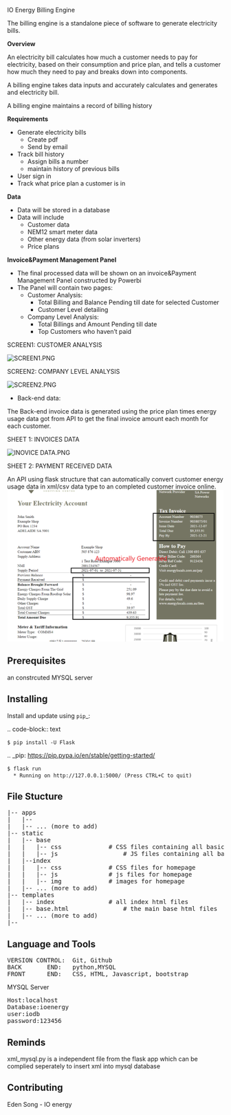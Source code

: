 IO Energy Billing Engine

The billing engine is a standalone piece of software to generate electricity bills.

**Overview**

An electricity bill calculates how much a customer needs to pay for electricity, based on their consumption and price plan, and tells a customer how much they need to pay and breaks down into components.

A billing engine takes data inputs and accurately calculates and generates and electricity bill.

A billing engine maintains a record of billing history

**Requirements**

- Generate electricity bills
    - Create pdf
    - Send by email
- Track bill history
    - Assign bills a number
    - maintain history of previous bills
- User sign in
- Track what price plan a customer is in

**Data**

- Data will be stored in a database
- Data will include
    - Customer data
    - NEM12 smart meter data
    - Other energy data (from solar inverters)
    - Price plans

**Invoice&Payment Management Panel**

- The final processed data will be shown on an invoice&Payment Management Panel constructed by Powerbi
- The Panel will contain two pages:
    - Customer Analysis:
        - Total Billing and Balance Pending till date for selected Customer
        - Customer Level detailing
    - Company Level Analysis:
        - Total Billings and Amount Pending till date
        - Top Customers who haven’t paid

SCREEN1: CUSTOMER ANALYSIS

![SCREEN1.PNG](https://s3-us-west-2.amazonaws.com/secure.notion-static.com/fd7dade0-33aa-4fe1-b199-9dd343d62b02/SCREEN1.png)

SCREEN2: COMPANY LEVEL ANALYSIS

![SCREEN2.PNG](https://s3-us-west-2.amazonaws.com/secure.notion-static.com/5783b705-8819-4475-9580-5979ddc007d8/SCREEN2.png)

- Back-end data:

The Back-end invoice data is generated using the price plan times energy usage data got from API to get the final invoice amount each month for each customer. 

SHEET 1: INVOICES DATA

![INOVICE DATA.PNG](https://s3-us-west-2.amazonaws.com/secure.notion-static.com/14e081a1-7220-427d-850a-978898dc57f4/INOVICE_DATA.png)

SHEET 2: PAYMENT RECEIVED DATA 




An API using flask structure that can automatically convert customer energy usage data in xml/csv data type to an completed customer invoice online. 
![](https://github.com/jiantaos/IO-energy-Billing-engine/blob/main/flask_ioenergy/images/showcase.png)


Prerequisites
----------
an constrcuted MYSQL server

Installing
----------

Install and update using `pip`_:

.. code-block:: text

    $ pip install -U Flask

.. _pip: https://pip.pypa.io/en/stable/getting-started/

    $ flask run
      * Running on http://127.0.0.1:5000/ (Press CTRL+C to quit)
      
File Stucture
----------
<pre>
|-- apps
|	|-- 
|	|-- ... (more to add)
|-- static
|	|-- base
|	|	|-- css 			# CSS files containing all basic and bootstrap based files
|	|	|-- js      			# JS files containing all basic and bootstrap based files
|	|--index
|	|	|-- css				# CSS files for homepage
|	|	|-- js 				# js files for homepage
|	|	|-- img  			# images for homepage
|	|-- ... (more to add)
|-- templates
|	|-- index 				# all index html files
|	|-- base.html 				# the main base html files
|	|-- ... (more to add)
|--  
</pre>


Language and Tools
------------

<pre>
VERSION CONTROL:  Git, Github
BACK       END:   python,MYSQL
FRONT      END:   CSS, HTML, Javascript, bootstrap
</pre>


MYSQL Server
<pre>
Host:localhost
Database:ioenergy
user:iodb
password:123456
</pre>

Reminds
----------
xml_mysql.py is a independent file from the flask app which can be complied seperately to insert xml into mysql database 

Contributing
----------

Eden Song - IO energy

